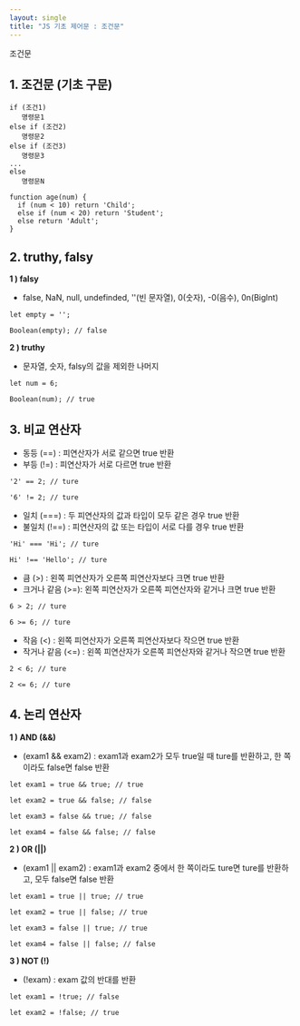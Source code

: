 ```yaml
---
layout: single
title: "JS 기초 제어문 : 조건문"
---
```


조건문

## 1. 조건문 (기초 구문)   

``` 
if (조건1)
   명령문1
else if (조건2)
   명령문2
else if (조건3)
   명령문3
...
else
   명령문N
``` 

```
function age(num) {
  if (num < 10) return 'Child';
  else if (num < 20) return 'Student';
  else return 'Adult';
}
```

## 2. truthy, falsy  

**1 ) falsy**  

- false, NaN, null, undefinded, ''(빈 문자열), 0(숫자), -0(음수), 0n(BigInt) 

``` 
let empty = ''; 

Boolean(empty); // false 
``` 

**2 ) truthy**  

- 문자열, 숫자, falsy의 값을 제외한 나머지  

``` 
let num = 6;

Boolean(num); // true 
```

## 3. 비교 연산자  

- 동등 (==) : 피연산자가 서로 같으면 true 반환  
- 부등 (!=) : 피연산자가 서로 다르면 true 반환   

```
'2' == 2; // ture 

'6' != 2; // ture 
``` 

- 일치 (===) : 두 피연산자의 값과 타입이 모두 같은 경우 true 반환   
- 불일치 (!==) : 피연산자의 값 또는 타입이 서로 다를 경우 true 반환   

``` 
'Hi' === 'Hi'; // ture

Hi' !== 'Hello'; // ture 
``` 

- 큼 (>) : 왼쪽 피연산자가 오른쪽 피연산자보다 크면 true 반환   
- 크거나 같음 (>=): 왼쪽 피연산자가 오른쪽 피연산자와 같거나 크면 true 반환   

```
6 > 2; // ture 

6 >= 6; // ture 
```

- 작음 (<) : 왼쪽 피연산자가 오른쪽 피연산자보다 작으면 true 반환   
- 작거나 같음 (<=) : 왼쪽 피연산자가 오른쪽 피연산자와 같거나 작으면 true 반환   

```
2 < 6; // ture 

2 <= 6; // ture 
``` 

## 4. 논리 연산자   

**1 ) AND (&&)**   

- (exam1 && exam2) : exam1과 exam2가 모두 true일 때 ture를 반환하고, 한 쪽이라도 false면 false 반환   

``` 
let exam1 = true && true; // true 

let exam2 = true && false; // false 

let exam3 = false && true; // false 

let exam4 = false && false; // false 
``` 

**2 ) OR (||)**

- (exam1 || exam2) : exam1과 exam2 중에서 한 쪽이라도 ture면 ture를 반환하고, 모두 false면 false 반환   

``` 
let exam1 = true || true; // true 

let exam2 = true || false; // true 

let exam3 = false || true; // true 

let exam4 = false || false; // false 
``` 

**3 ) NOT (!)**

- (!exam) : exam 값의 반대를 반환  

``` 
let exam1 = !true; // false 

let exam2 = !false; // true 
```
